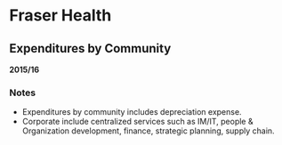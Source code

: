 # Fraser Health 
## Expenditures by Community 
**2015/16**

### Notes
- Expenditures by community includes depreciation expense.
- Corporate include centralized services such as IM/IT, people & Organization development, finance, strategic planning, supply chain.
